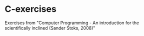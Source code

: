 # C-exercises
Exercises from "Computer Programming - An introduction for the scientifically inclined (Sander Stoks, 2008)"
